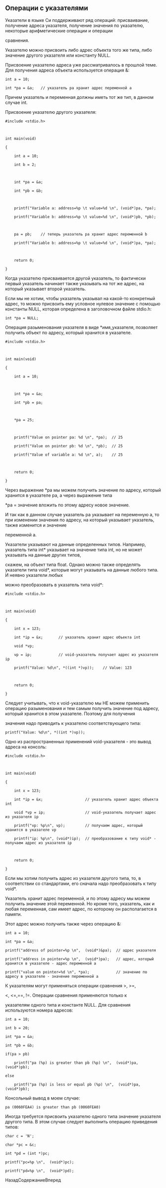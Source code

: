 ## Операции с указателями

Указатели в языке Си поддерживают ряд операций: присваивание, получение адреса указателя, получение значения по указателю, некоторые арифметические операции и операции 
сравнения.

Указателю можно присвоить либо адрес объекта того же типа, либо значение другого указателя или константу NULL.

Присвоение указателю адреса уже рассматривалось в прошлой теме. Для получения адреса объекта используется операция &:

```
int a = 10;
int *pa = &a;	// указатель pa хранит адрес переменной a
```

Причем указатель и переменная должны иметь тот же тип, в данном случае int.

Присвоение указателю другого указателя:

```
#include <stdio.h>

int main(void)
{
	int a = 10;
	int b = 2;
	
	int *pa = &a;
	int *pb = &b;
	
	printf("Variable a: address=%p \t value=%d \n", (void*)pa, *pa);
	printf("Variable b: address=%p \t value=%d \n", (void*)pb, *pb);
	
	pa = pb;	// теперь указатель pa хранит адрес переменной b
	printf("Variable b: address=%p \t value=%d \n", (void*)pa, *pa);
	
	return 0;
}
```

Когда указателю присваивается другой указатель, то фактически первый указатель начинает также указывать на тот же адрес, на который указывает второй указатель.

Если мы не хотим, чтобы указатель указывал на какой-то конкретный адрес, то можно присвоить ему условное нулевое значение с помощью константы NULL, которая определена в заголовочном файле stdio.h:

```
int *pa = NULL;
```

Операция разыменования указателя в виде *имя_указателя, позволяет получить объект по адресу, который хранится в указателе.

```
#include <stdio.h>

int main(void)
{
	int a = 10;
	
	int *pa = &a;
	int *pb = pa;
	
	*pa = 25;
	
	printf("Value on pointer pa: %d \n", *pa);	// 25
	printf("Value on pointer pb: %d \n", *pb);	// 25
	printf("Value of variable a: %d \n", a);	// 25
	
	return 0;
}
```

Через выражение *pa мы можем получить значение по адресу, который хранится в указателе pa, а через выражение типа 
*pa = значение вложить по этому адресу новое значение.

И так как в данном случае указатель pa указывает на переменную a, то при изменении значения по адресу, на который указывает указатель, также изменится и значение 
переменной a.

Указатели указывают на данные определенных типов. Например, указатель типа int* указывает на значение типа int, но не может указывать на данные других типов, 
скажем, на объект типа float. Однако можно также определять указатели типа void*, которые могут указывать на данные любого типа. И неявно указатели любых 
можно преобразовать в указатель типа void*:

```
#include <stdio.h>
 
int main(void)
{
    int x = 123;
    int *ip = &x;       // указатель хранит адрес объекта int
    void *vp; 
    vp = ip;            // void-указатель получает адрес из указателя ip
    printf("Value: %d\n", *((int *)vp));    // Value: 123

    return 0;
}
```

Следует учитывать, что к void-указателю мы НЕ можем применить операцию разыменования и тем самым получить значение под адресу, который хранится в этом указателе. Поэтому для получения 
значения надо приводить к указателю соответствующего типа:

```
printf("Value: %d\n", *((int *)vp));
```

Одно из распространенных применений void-указателя - это вывод адреса на консоль:

```
#include <stdio.h>

int main(void)
{
    int x = 123;
    int *ip = &x;                   // указатель хранит адрес объекта int
    void *vp = ip;                  // void-указатель получает адрес из указателя ip
    printf("vp: %p\n", vp);         // получаем адрес, который хранится в указателе vp
    printf("ip: %p\n", (void*)ip);  // преобразование к типу void* - получаем адрес из указателя ip

    return 0;
}
```

Если мы хотим получить адрес из указателя другого типа, то, в соответствии со стандартами, его сначала надо преобразовать к типу void*.

Указатель хранит адрес переменной, и по этому адресу мы можем получить значение этой переменной. Но кроме того, указатель, как и любая переменная, сам имеет адрес, по которому он располагается в памяти. 
Этот адрес можно получить также через операцию &:

```
int a = 10;
int *pa = &a;
printf("address of pointer=%p \n",  (void*)&pa);  // адрес указателя
printf("address in pointer=%p \n",  (void*)pa);	  // адрес, который хранится в указателе - адрес переменной a			
printf("value on pointer=%d \n", *pa);			  // значение по адресу в указателе - значение переменной a
```

К указателям могут применяться операции сравнения >, >=, 
<, <=,==, !=. Операции сравнения применяются только к 
указателям одного типа и константе NULL. Для сравнения используются номера адресов:

```
int a = 10;
int b = 20;
int *pa = &a;
int *pb = &b;
if(pa > pb)
	printf("pa (%p) is greater than pb (%p) \n",  (void*)pa,  (void*)pb);
else
	printf("pa (%p) is less or equal pb (%p) \n",  (void*)pa,  (void*)pb);
```

Консольный вывод в моем случае:

```
pa (0060FEA4) is greater than pb (0060FEA0)
```

Иногда требуется присвоить указателю одного типа значение указателя другого типа. В этом случае следует выполнить операцию приведения типов:

```
char c = 'N';
char *pc = &c;
int *pd = (int *)pc;
printf("pc=%p \n",  (void*)pc);
printf("pd=%p \n",  (void*)pd);
```

НазадСодержаниеВперед

